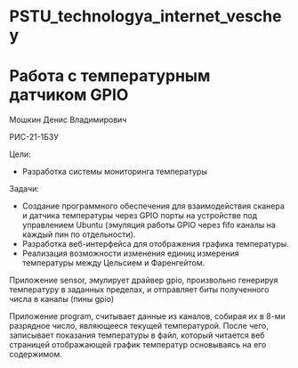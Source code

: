 # PSTU_technologya_internet_veschey
# Работа с температурным датчиком GPIO
Мошкин Денис Владимирович

РИС-21-1БЗУ

Цели:
- Разработка системы мониторинга температуры

Задачи:
- Создание программного обеспечения для взаимодействия сканера и датчика температуры через GPIO порты на устройстве под управлением Ubuntu (эмуляция работы GPIO через fifo каналы на каждый пин по отдельности).
- Разработка веб-интерфейса для отображения графика температуры.
- Реализация возможности изменения единиц измерения температуры между Цельсием и Фаренгейтом.

Приложение sensor, эмулирует драйвер gpio, произвольно генерируя температуру в заданных пределах, и отправляет биты полученного числа в каналы (пины gpio)

Приложение program, считывает данные из каналов, собирая их в 8-ми разрядное число, являющееся текущей температурой. После чего, записывает показания температуры в файл, который читается веб страницей отображающей график температур основываясь на его содержимом.   

